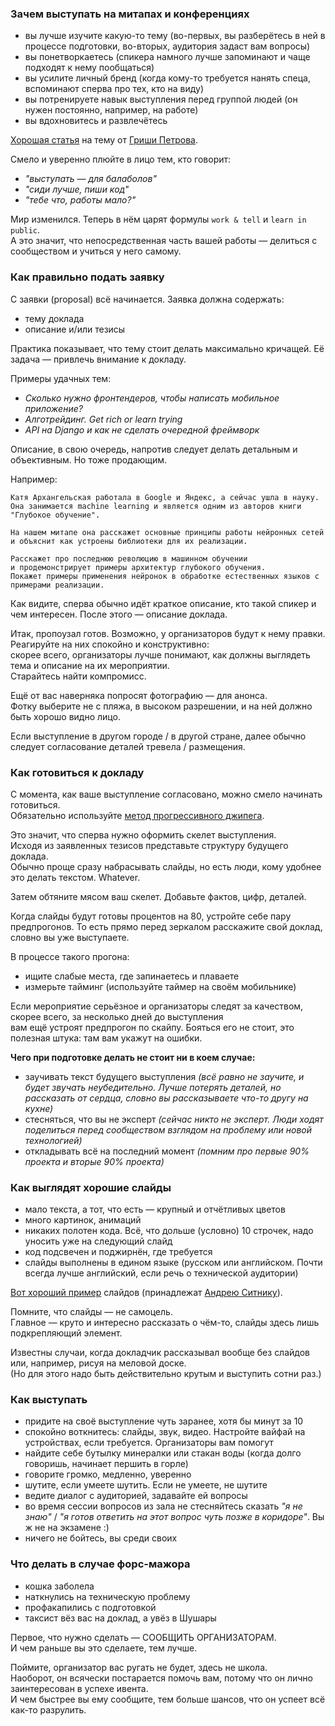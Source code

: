 ### Зачем выступать на митапах и конференциях

- вы лучше изучите какую-то тему (во-первых, вы разберётесь в ней в процессе подготовки, во-вторых, аудитория задаст вам вопросы)
- вы понетворкаетесь (спикера намного лучше запоминают и чаще подходят к нему пообщаться)
- вы усилите личный бренд (когда кому-то требуется нанять спеца, вспоминают сперва про тех, кто на виду)
- вы потренируете навык выступления перед группой людей (он нужен постоянно, например, на работе)
- вы вдохновитесь и развлечётесь

[Хорошая статья](https://habrahabr.ru/company/mailru/blog/238181/) на тему от [Гриши Петрова](https://github.com/grigoryvp).

Смело и уверенно плюйте в лицо тем, кто говорит:

- _"выступать — для балаболов"_
- _"сиди лучше, пиши код"_
- _"тебе что, работы мало?"_

Мир изменился. Теперь в нём царят формулы `work & tell` и `learn in public`.  
А это значит, что непосредственная часть вашей работы — делиться с сообществом и учиться у него самому.

### Как правильно подать заявку

С заявки (proposal) всё начинается. Заявка должна содержать:

- тему доклада
- описание и/или тезисы

Практика показывает, что тему стоит делать максимально кричащей. Её задача — привлечь внимание к докладу.

Примеры удачных тем:

- _Сколько нужно фронтендеров, чтобы написать мобильное приложение?_
- _Алготрейдинг. Get rich or learn trying_
- _API на Django и как не cделать очередной фреймворк_

Описание, в свою очередь, напротив следует делать детальным и объективным. Но тоже продающим.  

Например:

```
Катя Архангельская работала в Google и Яндекс, а сейчас ушла в науку.  
Она занимается machine learning и является одним из авторов книги "Глубокое обучение".  

На нашем митапе она расскажет основные принципы работы нейронных сетей  
и объяснит как устроены библиотеки для их реализации.  

Расскажет про последнюю революцию в машинном обучении  
и продемонстрирует примеры архитектур глубокого обучения.  
Покажет примеры применения нейронок в обработке естественных языков с примерами реализации.  
```

Как видите, сперва обычно идёт краткое описание, кто такой спикер и чем интересен.
После этого — описание доклада.

Итак, пропоузал готов. Возможно, у организаторов будут к нему правки.  
Реагируйте на них спокойно и конструктивно:    
скорее всего, организаторы лучше понимают, как должны выглядеть тема и описание на их мероприятии.  
Старайтесь найти компромисс.  

Ещё от вас наверняка попросят фотографию — для анонса.  
Фотку выберите не с пляжа, в высоком разрешении, и на ней должно быть хорошо видно лицо.  

Если выступление в другом городе / в другой стране, далее обычно следует согласование деталей тревела / размещения.  

### Как готовиться к докладу

С момента, как ваше выступление согласовано, можно смело начинать готовиться.  
Обязательно используйте [метод прогрессивного джипега](https://www.artlebedev.ru/kovodstvo/sections/167/).  

Это значит, что сперва нужно оформить скелет выступления.  
Исходя из заявленных тезисов представьте структуру будущего доклада.  
Обычно проще сразу набрасывать слайды, но есть люди, кому удобнее это делать текстом. Whatever.

Затем обтяните мясом ваш скелет. Добавьте фактов, цифр, деталей.

Когда слайды будут готовы процентов на 80, устройте себе пару предпрогонов.
То есть прямо перед зеркалом расскажите свой доклад, словно вы уже выступаете.

В процессе такого прогона:
- ищите слабые места, где запинаетесь и плаваете
- измерьте тайминг (используйте таймер на своём мобильнике)

Если мероприятие серьёзное и организаторы следят за качеством, скорее всего, за несколько дней до выступления  
вам ещё устроят предпрогон по скайпу. Бояться его не стоит, это полезная штука: там вам укажут на ошибки.

**Чего при подготовке делать не стоит ни в коем случае:**

- заучивать текст будущего выступления _(всё равно не заучите, и будет звучать неубедительно. Лучше потерять деталей, но рассказать от сердца, словно вы рассказываете что-то другу на кухне)_
- стесняться, что вы не эксперт _(сейчас никто не эксперт. Люди ходят поделиться перед сообществом взглядом на проблему или новой технологией)_
- откладывать всё на последний момент _(помним про первые 90% проекта и вторые 90% проекта)_

### Как выглядят хорошие слайды

- мало текста, а тот, что есть — крупный и отчётливых цветов
- много картинок, анимаций
- никаких полотен кода. Всё, что дольше (условно) 10 строчек, надо уносить уже на следующий слайд
- код подсвечен и поджирнён, где требуется
- слайды выполнены в едином языке (русском или английском. Почти всегда лучше английский, если речь о технической аудитории)

[Вот хороший пример](http://slides.com/ai/linters#/) слайдов (принадлежат [Андрею Ситнику](https://github.com/ai)).

Помните, что слайды — не самоцель.  
Главное — круто и интересно рассказать о чём-то, слайды здесь лишь подкрепляющий элемент.

Известны случаи, когда докладчик рассказывал вообще без слайдов или, например, рисуя на меловой доске.  
(Но для этого надо быть действительно крутым и выступить сотни раз.)

### Как выступать

- придите на своё выступление чуть заранее, хотя бы минут за 10
- спокойно воткнитесь: слайды, звук, видео. Настройте вайфай на устройствах, если требуется. Организаторы вам помогут
- найдите себе бутылку минералки или стакан воды (когда долго говоришь, начинает першить в горле)
- говорите громко, медленно, уверенно
- шутите, если умеете шутить. Если не умеете, не шутите
- ведите диалог с аудиторией, задавайте ей вопросы
- во время сессии вопросов из зала не стесняйтесь сказать _"я не знаю"_ / _"я готов ответить на этот вопрос чуть позже в коридоре"_. Вы ж не на экзамене :)
- ничего не бойтесь, вы среди своих

### Что делать в случае форс-мажора

- кошка заболела
- наткнулись на техническую проблему
- профакапились с подготовкой
- таксист вёз вас на доклад, а увёз в Шушары

Первое, что нужно сделать — СООБЩИТЬ ОРГАНИЗАТОРАМ.  
И чем раньше вы это сделаете, тем лучше.

Поймите, организатор вас ругать не будет, здесь не школа.  
Наоборот, он всячески постарается помочь вам, потому что он лично заинтересован в успехе ивента.  
И чем быстрее вы ему сообщите, тем больше шансов, что он успеет всё как-то разрулить.  


